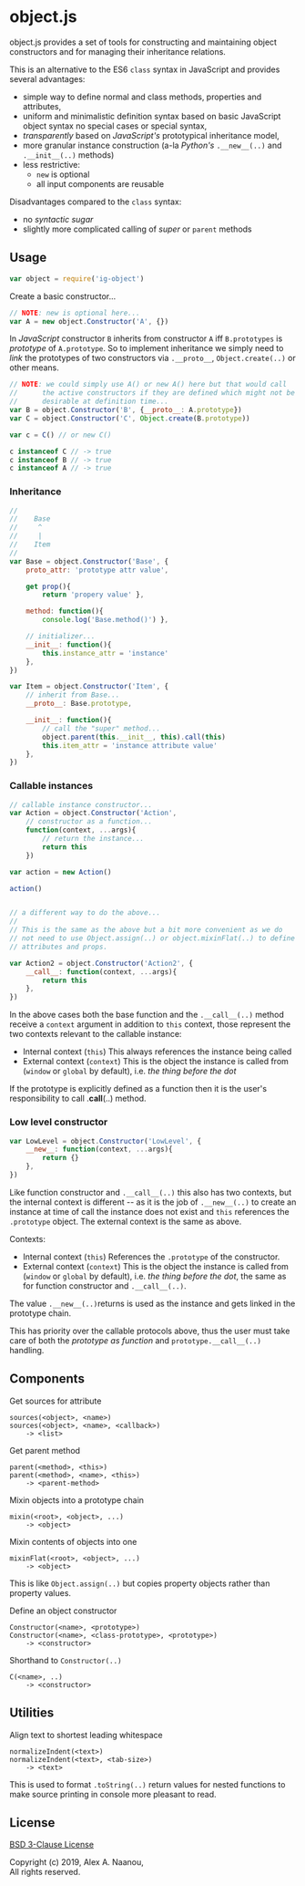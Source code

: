 # object.js

object.js provides a set of tools for constructing and maintaining object
constructors and for managing their inheritance relations.


This is an alternative to the ES6 `class` syntax in JavaScript and provides 
several advantages:  
- simple way to define normal and class methods, properties and attributes,
- uniform and minimalistic definition syntax based on basic JavaScript 
  object syntax no special cases or special syntax,
- _transparently_ based on _JavaScript's_ prototypical inheritance model,
- more granular instance construction (a-la _Python's_ `.__new__(..)` 
  and `.__init__(..)` methods)
- less restrictive:
    - `new` is optional
    - all input components are reusable

Disadvantages compared to the `class` syntax:  
- no _syntactic sugar_
- slightly more complicated calling of _super_ or `parent` methods


## Usage

```javascript
var object = require('ig-object')
```

Create a basic constructor...

```javascript
// NOTE: new is optional here...
var A = new object.Constructor('A', {})
```


In _JavaScript_ constructor `B` inherits from constructor `A` iff 
`B.prototypes` is _prototype_ of `A.prototype`. So to implement inheritance 
we simply need to _link_ the prototypes of two constructors via `.__proto__`,
`Object.create(..)` or other means.

```javascript
// NOTE: we could simply use A() or new A() here but that would call
//      the active constructors if they are defined which might not be
//      desirable at definition time...
var B = object.Constructor('B', {__proto__: A.prototype})
var C = object.Constructor('C', Object.create(B.prototype))
```

```javascript
var c = C() // or new C()

c instanceof C // -> true
c instanceof B // -> true
c instanceof A // -> true
```


### Inheritance
```javascript
//
//    Base
//     ^
//     |
//    Item
//
var Base = object.Constructor('Base', {
    proto_attr: 'prototype attr value',

    get prop(){
        return 'propery value' },

    method: function(){
        console.log('Base.method()') },

    // initializer...
    __init__: function(){
        this.instance_attr = 'instance'
    },
})

var Item = object.Constructor('Item', {
    // inherit from Base...
    __proto__: Base.prototype,

    __init__: function(){
        // call the "super" method...
        object.parent(this.__init__, this).call(this)
        this.item_attr = 'instance attribute value'
    },
})

```


### Callable instances

```javascript
// callable instance constructor...
var Action = object.Constructor('Action',
    // constructor as a function...
    function(context, ...args){
        // return the instance...
        return this
    })

var action = new Action()

action()


// a different way to do the above...
//
// This is the same as the above but a bit more convenient as we do 
// not need to use Object.assign(..) or object.mixinFlat(..) to define
// attributes and props.

var Action2 = object.Constructor('Action2', {
    __call__: function(context, ...args){
        return this
    },
})

```

In the above cases both the base function and the `.__call__(..)` method
receive a `context` argument in addition to `this` context, those represent 
the two contexts relevant to the callable instance:
- Internal context (`this`)
  This always references the instance being called
- External context (`context`)
  This is the object the instance is called from (`window` or `global` by 
  default), i.e. _the thing before the dot_

If the prototype is explicitly defined as a function then it is the 
user's responsibility to call .__call__(..) method.


### Low level constructor

```javascript
var LowLevel = object.Constructor('LowLevel', {
    __new__: function(context, ...args){
        return {}
    },
})

```

Like function constructor and `.__call__(..)` this also has two contexts,
but the internal context is different -- as it is the job of `.__new__(..)`
to create an instance at time of call the instance does not exist and `this`
references the `.prototype` object.
The external context is the same as above.

Contexts:
- Internal context (`this`)
  References the `.prototype` of the constructor.
- External context (`context`)
  This is the object the instance is called from (`window` or `global` by 
  default), i.e. _the thing before the dot_, the same as for function 
  constructor and `.__call__(..)`.
 

The value `.__new__(..)`returns is used as the instance and gets linked 
in the prototype chain.

This has priority over the callable protocols above, thus the user must
take care of both the _prototype as function_ and `prototype.__call__(..)` 
handling.


## Components

Get sources for attribute
```
sources(<object>, <name>)
sources(<object>, <name>, <callback>)
    -> <list>
```

Get parent method
```
parent(<method>, <this>)
parent(<method>, <name>, <this>)
    -> <parent-method>
```

Mixin objects into a prototype chain
```
mixin(<root>, <object>, ...)
    -> <object>
```

Mixin contents of objects into one
```
mixinFlat(<root>, <object>, ...)
    -> <object>
```
This is like `Object.assign(..)` but copies property objects rather than
property values.


Define an object constructor
```
Constructor(<name>, <prototype>)
Constructor(<name>, <class-prototype>, <prototype>)
    -> <constructor>
```

Shorthand to `Constructor(..)`
```
C(<name>, ..)
    -> <constructor>
```


## Utilities

Align text to shortest leading whitespace
```
normalizeIndent(<text>)
normalizeIndent(<text>, <tab-size>)
	-> <text>
```

This is used to format `.toString(..)` return values for nested functions
to make source printing in console more pleasant to read.


## License

[BSD 3-Clause License](./LICENSE)

Copyright (c) 2019, Alex A. Naanou,  
All rights reserved.

<!-- vim:set ts=4 sw=4 spell : -->
